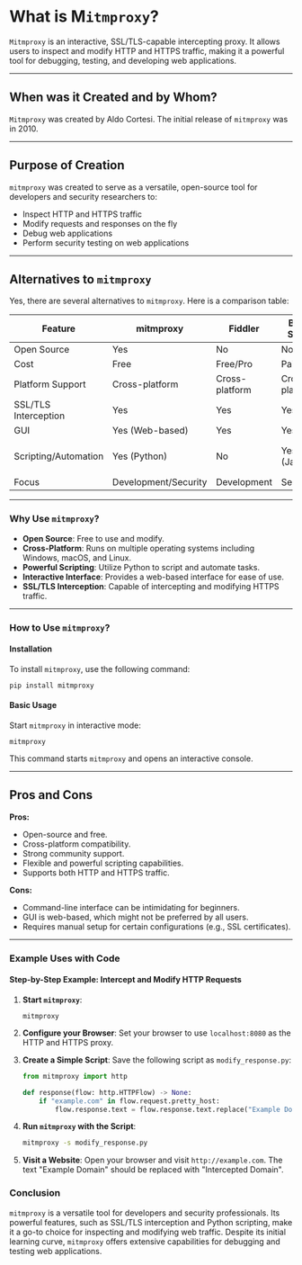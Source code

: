 # What is M`itmproxy`?

`Mitmproxy` is an interactive, SSL/TLS-capable intercepting proxy. It allows users to inspect and modify HTTP and HTTPS traffic, making it a powerful tool for debugging, testing, and developing web applications.

---

## When was it Created and by Whom?

`Mitmproxy` was created by Aldo Cortesi. The initial release of `mitmproxy` was in 2010.

---

## Purpose of Creation

`mitmproxy` was created to serve as a versatile, open-source tool for developers and security researchers to:

- Inspect HTTP and HTTPS traffic
- Modify requests and responses on the fly
- Debug web applications
- Perform security testing on web applications

---

## Alternatives to `mitmproxy`

Yes, there are several alternatives to `mitmproxy`. Here is a comparison table:

| Feature              | mitmproxy            | Fiddler        | Burp Suite     | Charles Proxy  | OWASP ZAP          |
| -------------------- | -------------------- | -------------- | -------------- | -------------- | ------------------ |
| Open Source          | Yes                  | No             | No             | No             | Yes                |
| Cost                 | Free                 | Free/Pro       | Paid           | Paid           | Free               |
| Platform Support     | Cross-platform       | Cross-platform | Cross-platform | Cross-platform | Cross-platform     |
| SSL/TLS Interception | Yes                  | Yes            | Yes            | Yes            | Yes                |
| GUI                  | Yes (Web-based)      | Yes            | Yes            | Yes            | Yes                |
| Scripting/Automation | Yes (Python)         | No             | Yes (Java)     | No             | Yes (Java, Python) |
| Focus                | Development/Security | Development    | Security       | Development    | Security           |

---

### Why Use `mitmproxy`?

- **Open Source**: Free to use and modify.
- **Cross-Platform**: Runs on multiple operating systems including Windows, macOS, and Linux.
- **Powerful Scripting**: Utilize Python to script and automate tasks.
- **Interactive Interface**: Provides a web-based interface for ease of use.
- **SSL/TLS Interception**: Capable of intercepting and modifying HTTPS traffic.

---

### How to Use `mitmproxy`?

#### Installation

To install `mitmproxy`, use the following command:

```
pip install mitmproxy
```

#### Basic Usage

Start `mitmproxy` in interactive mode:

```
mitmproxy
```

This command starts `mitmproxy` and opens an interactive console.

---

## Pros and Cons

**Pros:**

- Open-source and free.
- Cross-platform compatibility.
- Strong community support.
- Flexible and powerful scripting capabilities.
- Supports both HTTP and HTTPS traffic.

**Cons:**

- Command-line interface can be intimidating for beginners.
- GUI is web-based, which might not be preferred by all users.
- Requires manual setup for certain configurations (e.g., SSL certificates).

---

### Example Uses with Code

#### Step-by-Step Example: Intercept and Modify HTTP Requests

1. **Start `mitmproxy`**:
   ```
   mitmproxy
   ```


2. **Configure your Browser**:
   Set your browser to use `localhost:8080` as the HTTP and HTTPS proxy.


3. **Create a Simple Script**:
   Save the following script as `modify_response.py`:
   ```python
   from mitmproxy import http

   def response(flow: http.HTTPFlow) -> None:
       if "example.com" in flow.request.pretty_host:
           flow.response.text = flow.response.text.replace("Example Domain", "Intercepted Domain")
   ```


4. **Run `mitmproxy` with the Script**:
   ```sh
   mitmproxy -s modify_response.py
   ```



5. **Visit a Website**:
   Open your browser and visit `http://example.com`. The text "Example Domain" should be replaced with "Intercepted Domain".

### Conclusion

`mitmproxy` is a versatile tool for developers and security professionals. Its powerful features, such as SSL/TLS interception and Python scripting, make it a go-to choice for inspecting and modifying web traffic. Despite its initial learning curve, `mitmproxy` offers extensive capabilities for debugging and testing web applications.